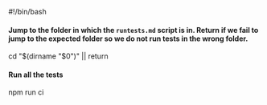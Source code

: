 #!/bin/bash

#### Jump to the folder in which the `runtests.md` script is in. Return if we fail to jump to the expected folder so we do not run tests in the wrong folder.

cd "$(dirname "$0")" || return

#### Run all the tests

npm run ci
